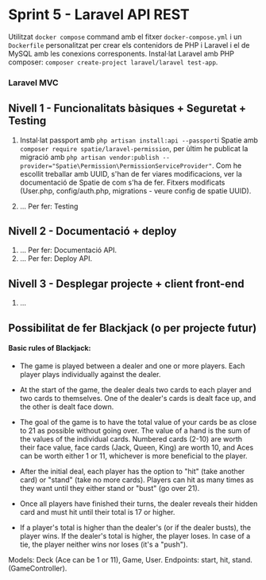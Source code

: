 # Sprint 5 - Laravel API REST
Utilitzat `docker compose` command amb el fitxer `docker-compose.yml` i un `Dockerfile` personalitzat per crear els contenidors de PHP i Laravel i el de MySQL amb les conexions corresponents. Instal·lat Laravel amb PHP composer: `composer create-project laravel/laravel test-app`.

### Laravel MVC
## Nivell 1 - Funcionalitats bàsiques + Seguretat + Testing
1) Instal·lat passport amb `php artisan install:api --passport`i Spatie amb `composer require spatie/laravel-permission`, per ùltim he publicat la migració amb `php artisan vendor:publish --provider="Spatie\Permission\PermissionServiceProvider"`. Com he escollit treballar amb UUID, s'han de fer viares modificacions, ver la documentació de Spatie de com s'ha de fer. 
Fitxers modificats
(User.php, config/auth.php, migrations - veure config de spatie UUID).

2) ... Per fer: Testing

## Nivell 2 - Documentació + deploy
1) ... Per fer: Documentació API.
2) ... Per fer: Deploy API.

## Nivell 3 - Desplegar projecte + client front-end
1) ...


## Possibilitat de fer Blackjack (o per projecte futur)
#### Basic rules of Blackjack:
- The game is played between a dealer and one or more players. Each player plays individually against the dealer.

- At the start of the game, the dealer deals two cards to each player and two cards to themselves. One of the dealer's cards is dealt face up, and the other is dealt face down.

- The goal of the game is to have the total value of your cards be as close to 21 as possible without going over. The value of a hand is the sum of the values of the individual cards. Numbered cards (2-10) are worth their face value, face cards (Jack, Queen, King) are worth 10, and Aces can be worth either 1 or 11, whichever is more beneficial to the player.

- After the initial deal, each player has the option to "hit" (take another card) or "stand" (take no more cards). Players can hit as many times as they want until they either stand or "bust" (go over 21).

- Once all players have finished their turns, the dealer reveals their hidden card and must hit until their total is 17 or higher.

- If a player's total is higher than the dealer's (or if the dealer busts), the player wins. If the dealer's total is higher, the player loses. In case of a tie, the player neither wins nor loses (it's a "push").

Models: Deck (Ace can be 1 or 11), Game, User.
Endpoints: start, hit, stand. (GameController).